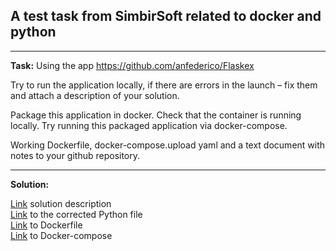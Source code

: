 ## A test task from SimbirSoft related to docker and python

----
**Task:** Using the app https://github.com/anfederico/Flaskex

Try to run the application locally, if there are errors in the launch –
fix them and attach a description of your solution.

Package this application in docker. Check that the container is running
locally. Try running this packaged application via
docker-compose.

Working Dockerfile, docker-compose.upload yaml and a text document with notes
to your github repository.

---
**Solution:** 

<a href="https://github.com/dyakmer/Working-with-Docker/blob/main/file/%D0%A2%D0%B5%D1%81%D1%82%D0%BE%D0%B2%D0%BE%D0%B5_%D0%B7%D0%B0%D0%B4%D0%B0%D0%BD%D0%B8%D0%B5.pdf"> Link</a> solution description
<br>
<a href="https://github.com/dyakmer/Working-with-Docker/blob/main/file/forms.py"> Link</a> to the corrected Python file
<br>
<a href="https://github.com/dyakmer/Working-with-Docker/blob/main/file/Dockerfile"> Link</a> to Dockerfile
<br>
<a href="https://github.com/dyakmer/Working-with-Docker/blob/main/file/docker-compose.yml"> Link</a> to Docker-compose
